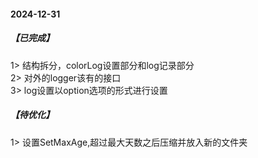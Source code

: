 #### 2024-12-31
##### 【已完成】
1> 结构拆分，colorLog设置部分和log记录部分 </br>
2> 对外的logger该有的接口 </br>
3> log设置以option选项的形式进行设置 </br>

##### 【待优化】
1> 设置SetMaxAge,超过最大天数之后压缩并放入新的文件夹</br>
